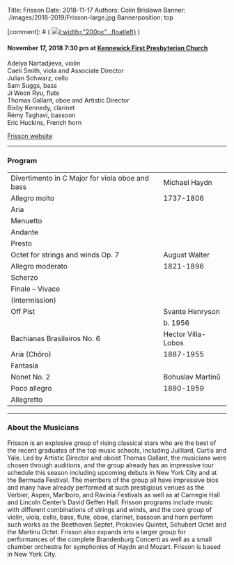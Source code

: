 Title: Frisson
Date: 2018-11-17
Authors: Colin Brislawn
Banner: ./images/2018-2019/Frisson-large.jpg
Bannerposition: top

[comment]: # ( [![ ]({filename}/images/2017-2018/aeolus-quartet-400.jpg){:width="200px", .floatleft}]({filename}./AeolusQuartet.md) )


#### November 17, 2018 7:30 pm at [Kennewick First Presbyterian Church](https://goo.gl/maps/quHQSkdBnScDHqh26)

Adelya Nartadjieva, violin <br>
Caeli Smith, viola and Associate Director <br>
Julian Schwarz, cello <br>
Sam Suggs, bass <br>
Ji Weon Ryu, flute <br>
Thomas Gallant, oboe and Artistic Director <br>
Bixby Kennedy, clarinet <br>
Rémy Taghavi, bassoon <br>
Eric Huckins, French horn


[Frisson website](https://frissonensemble.com/)


---

### Program

|                                                 |                    |
|-------------------------------------------------|--------------------|
| Divertimento in C Major for viola oboe and bass | Michael Haydn      |
| Allegro molto                                   | 1737-1806          |
| Aria                                            |                    |
| Menuetto                                        |                    |
| Andante                                         |                    |
| Presto                                          |                    |
| Octet for strings and winds Op. 7               | August Walter      |
| Allegro moderato                                | 1821-1896          |
| Scherzo                                         |                    |
| Finale – Vivace                                 |                    |
| (intermission)                                  |                    |
| Off Pist                                        | Svante Henryson    |
|                                                 | b. 1956            |
| Bachianas Brasileiros No. 6                     | Hector Villa-Lobos |
| Aria (Chôro)                                    | 1887-1955          |
| Fantasia                                        |                    |
| Nonet No. 2                                     | Bohuslav Martinů   |
| Poco allegro                                    | 1890-1959          |
| Allegretto                                      |                    |


---

### About the Musicians

Frisson is an explosive group of rising classical stars who are the best of the recent graduates of the top music schools, including Juilliard, Curtis and Yale. Led by Artistic Director and oboist Thomas Gallant, the musicians were chosen through auditions, and the group already has an impressive tour schedule this season including upcoming debuts in New York City and at the Bermuda Festival.  The members of the group all have impressive bios and many have already performed at such prestigious venues as the Verbier, Aspen, Marlboro, and Ravinia Festivals as well as at Carnegie Hall and Lincoln Center’s David Geffen Hall.  Frisson programs include music with different combinations of strings and winds, and the core group of violin, viola, cello, bass, flute, oboe, clarinet, bassoon and horn perform such works as the Beethoven Septet, Prokoviev Quintet, Schubert Octet and the Martinu Octet.  Frisson also expands into a larger group for performances of the complete Brandenburg Concerti as well as a small chamber orchestra for symphonies of Haydn and Mozart.  Frisson is based in New York City.
